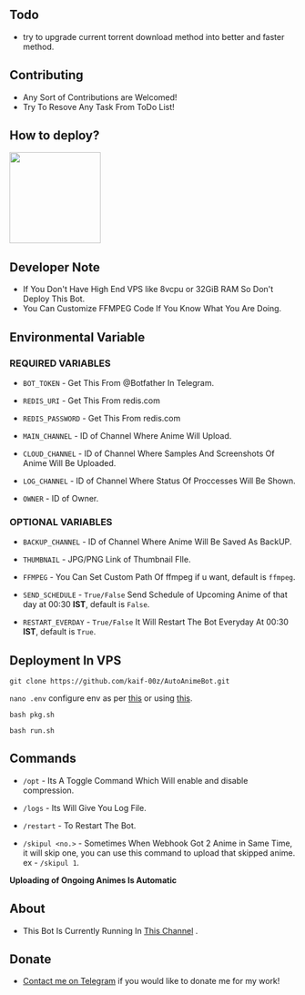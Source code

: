 ## Todo

- try to upgrade current torrent download method into better and faster method.

## Contributing

- Any Sort of Contributions are Welcomed!
- Try To Resove Any Task From ToDo List!

## How to deploy?
<p><a href="https://youtu.be/n1yG6HabW28"> <img src="https://img.shields.io/badge/See%20Video-black?style=for-the-badge&logo=YouTube" width="160""/></a></p>

## Developer Note

- If You Don't Have High End VPS like 8vcpu or 32GiB RAM So Don't Deploy This Bot.
- You Can Customize FFMPEG Code If You Know What You Are Doing.

## Environmental Variable

### REQUIRED VARIABLES

- `BOT_TOKEN` - Get This From @Botfather In Telegram.

- `REDIS_URI` - Get This From redis.com

- `REDIS_PASSWORD` - Get This From redis.com

- `MAIN_CHANNEL` - ID of Channel Where Anime Will Upload.

- `CLOUD_CHANNEL` - ID of Channel Where Samples And Screenshots Of Anime Will Be Uploaded.

- `LOG_CHANNEL` - ID of Channel Where Status Of Proccesses Will Be Shown.

- `OWNER` - ID of Owner.

### OPTIONAL VARIABLES

- `BACKUP_CHANNEL` - ID of Channel Where Anime Will Be Saved As BackUP.

- `THUMBNAIL` - JPG/PNG Link of Thumbnail FIle.

- `FFMPEG` - You Can Set Custom Path Of ffmpeg if u want, default is `ffmpeg`.

- `SEND_SCHEDULE` - `True/False` Send Schedule of Upcoming Anime of that day at 00:30 **IST**, default is `False`.

- `RESTART_EVERDAY` - `True/False` It Will Restart The Bot Everyday At 00:30 **IST**, default is `True`.

## Deployment In VPS

`git clone https://github.com/kaif-00z/AutoAnimeBot.git`

`nano .env` configure env as per [this](https://github.com/kaif-00z/AutoAnimeBot/blob/main/.sample.env) or  using [this](https://github.com/kaif-00z/AutoAnimeBot/blob/main/auto_env_gen.py).

`bash pkg.sh`

`bash run.sh`

## Commands

- `/opt` - Its A Toggle Command Which Will enable and disable compression.

- `/logs` - Its Will Give You Log File.

- `/restart` - To Restart The Bot.

- `/skipul <no.>` - Sometimes When Webhook Got 2 Anime in Same Time, it will skip one, you can use this command to upload that skipped anime. ex - `/skipul 1`.

**Uploading of Ongoing Animes Is Automatic**

## About

- This Bot Is Currently Running In [This Channel](https://telegram.dog/Ongoing_Animes_Flares) .

## Donate

- [Contact me on Telegram](t.me/kaif_00z) if you would like to donate me for my work!
